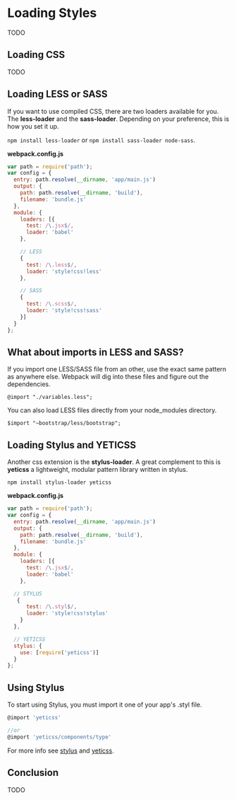 # Loading Styles

TODO

## Loading CSS

TODO

## Loading LESS or SASS

If you want to use compiled CSS, there are two loaders available for you. The **less-loader** and the **sass-loader**. Depending on your preference, this is how you set it up.

`npm install less-loader` or `npm install sass-loader node-sass`.

**webpack.config.js**

```javascript
var path = require('path');
var config = {
  entry: path.resolve(__dirname, 'app/main.js')
  output: {
    path: path.resolve(__dirname, 'build'),
    filename: 'bundle.js'
  },
  module: {
    loaders: [{
      test: /\.jsx$/,
      loader: 'babel'
    },

    // LESS
    {
      test: /\.less$/,
      loader: 'style!css!less'
    },

    // SASS
    {
      test: /\.scss$/,
      loader: 'style!css!sass'
    }]
  }
};
```

## What about imports in LESS and SASS?
If you import one LESS/SASS file from an other, use the exact same pattern as anywhere else. Webpack will dig into these files and figure out the dependencies.

```less
@import "./variables.less";
```

You can also load LESS files directly from your node_modules directory.

```less
$import "~bootstrap/less/bootstrap";
```

## Loading Stylus and YETICSS

Another css extension is the **stylus-loader**. A great complement to this is **yeticss** a lightweight, modular pattern library written in stylus.


`npm install stylus-loader yeticss`

**webpack.config.js**

```javascript
var path = require('path');
var config = {
  entry: path.resolve(__dirname, 'app/main.js')
  output: {
    path: path.resolve(__dirname, 'build'),
    filename: 'bundle.js'
  },
  module: {
    loaders: [{
      test: /\.jsx$/,
      loader: 'babel'
    },

  // STYLUS
   {
      test: /\.styl$/,
      loader: 'style!css!stylus'
    }
  },

  // YETICSS
  stylus: {
    use: [require('yeticss')]
  }
};
```

## Using Stylus

To start using Stylus, you must import it one of your app's .styl file.

```javascript
@import 'yeticss'

//or
@import 'yeticss/components/type'
```

For more info see [stylus](https://github.com/shama/stylus-loader) and [yeticss](https://github.com/andyet/yeti.css).

## Conclusion

TODO
